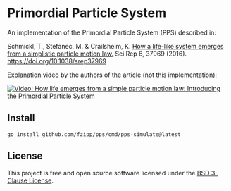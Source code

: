 # Primordial Particle System

An implementation of the Primordial Particle System (PPS) described in:

Schmickl, T., Stefanec, M. & Crailsheim, K.
[How a life-like system emerges from a simplistic particle motion law.](http://www.nature.com/articles/srep37969)
Sci Rep 6, 37969 (2016).
https://doi.org/10.1038/srep37969

Explanation video by the authors of the article (not this implementation):

[![Video: How life emerges from a simple particle motion law: Introducing the Primordial Particle System](https://img.youtube.com/vi/makaJpLvbow/0.jpg)](https://www.youtube.com/watch?v=makaJpLvbow)

## Install

```
go install github.com/fzipp/pps/cmd/pps-simulate@latest
```

## License

This project is free and open source software licensed under the
[BSD 3-Clause License](LICENSE).
